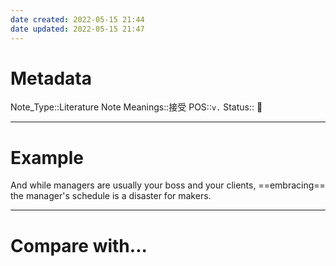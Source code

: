 ```yaml
---
date created: 2022-05-15 21:44
date updated: 2022-05-15 21:47
---
```


# Metadata

Note_Type::Literature Note
Meanings::接受
POS::`v.`
Status:: 👶

---

# Example

And while managers are usually your boss and your clients, ==embracing== the manager's schedule is a disaster for makers.

---

# Compare with...
